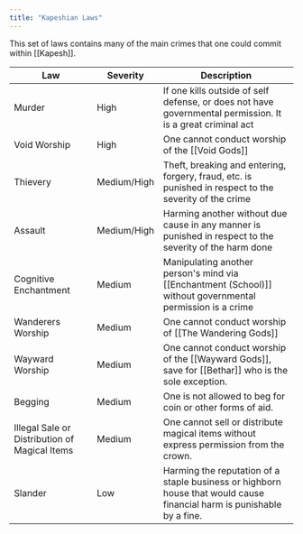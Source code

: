 ```yaml
---
title: "Kapeshian Laws"
---
```

This set of laws contains many of the main crimes that one could commit within [[Kapesh]].

| Law | Severity | Description |
|-|-|-|
| Murder | High | If one kills outside of self defense, or does not have governmental permission. It is a great criminal act |
| Void Worship | High | One cannot conduct worship of the [[Void Gods]] |
| Thievery | Medium/High | Theft, breaking and entering, forgery, fraud, etc. is punished in respect to the severity of the crime |
| Assault | Medium/High | Harming another without due cause in any manner is punished in respect to the severity of the harm done |
| Cognitive Enchantment | Medium | Manipulating another person's mind via [[Enchantment (School)]] without governmental permission is a crime |
| Wanderers Worship | Medium | One cannot conduct worship of [[The Wandering Gods]] |
| Wayward Worship | Medium | One cannot conduct worship of the [[Wayward Gods]], save for [[Bethar]] who is the sole exception. |
| Begging | Medium | One is not allowed to beg for coin or other forms of aid. |
| Illegal Sale or Distribution of Magical Items | Medium | One cannot sell or distribute magical items without express permission from the crown. |
| Slander | Low | Harming the reputation of a staple business or highborn house that would cause financial harm is punishable by a fine. |


